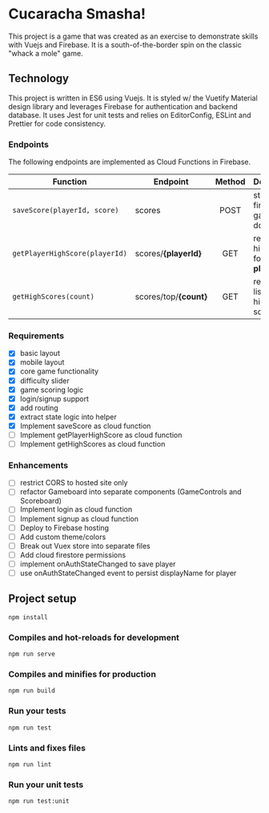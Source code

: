 # Cucaracha Smasha!

This project is a game that was created as an exercise to demonstrate skills with Vuejs and Firebase. It is a south-of-the-border spin on the classic "whack a mole" game.

## Technology

This project is written in ES6 using Vuejs. It is styled w/ the Vuetify Material design library and leverages Firebase for authentication and backend database. It uses Jest for unit tests and relies on EditorConfig, ESLint and Prettier for code consistency.

### Endpoints

The following endpoints are implemented as Cloud Functions in Firebase.

| Function                       | Endpoint               | Method | Description                                  |
| ------------------------------ | ---------------------- | :----: | -------------------------------------------- |
| `saveScore(playerId, score)`   | scores                 |  POST  | store each finished game to document         |
| `getPlayerHighScore(playerId)` | scores/**{playerId}**  |  GET   | retrieve high score for a given **playerId** |
| `getHighScores(count)`         | scores/top/**{count}** |  GET   | retrieve a list of the highest scores        |

### Requirements

- [x] basic layout
- [x] mobile layout
- [x] core game functionality
- [x] difficulty slider
- [x] game scoring logic
- [x] login/signup support
- [x] add routing
- [x] extract state logic into helper
- [x] Implement saveScore as cloud function
- [ ] Implement getPlayerHighScore as cloud function
- [ ] Implement getHighScores as cloud function

### Enhancements

- [ ] restrict CORS to hosted site only
- [ ] refactor Gameboard into separate components (GameControls and Scoreboard)
- [ ] Implement login as cloud function
- [ ] Implement signup as cloud function
- [ ] Deploy to Firebase hosting
- [ ] Add custom theme/colors
- [ ] Break out Vuex store into separate files
- [ ] Add cloud firestore permissions
- [ ] implement onAuthStateChanged to save player
- [ ] use onAuthStateChanged event to persist displayName for player

## Project setup

```
npm install
```

### Compiles and hot-reloads for development

```
npm run serve
```

### Compiles and minifies for production

```
npm run build
```

### Run your tests

```
npm run test
```

### Lints and fixes files

```
npm run lint
```

### Run your unit tests

```
npm run test:unit
```
